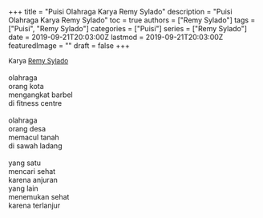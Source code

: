 +++
title = "Puisi Olahraga Karya Remy Sylado"
description = "Puisi Olahraga Karya Remy Sylado"
toc = true
authors = ["Remy Sylado"]
tags = ["Puisi", "Remy Sylado"]
categories = ["Puisi"]
series = ["Remy Sylado"]
date = 2019-09-21T20:03:00Z
lastmod = 2019-09-21T20:03:00Z
featuredImage = ""
draft = false
+++

<div style="text-align: justify;">
<div style="font-size: small;">Karya <a href="/authors/remy-sylado/" target="_blank">Remy Sylado</a></div><br />
olahraga<br />orang kota<br />mengangkat barbel<br />di fitness centre<br /><br />olahraga<br />orang desa<br />memacul tanah<br />di sawah ladang<br /><br />yang satu<br />mencari sehat<br />karena anjuran<br />yang lain<br />menemukan sehat<br />karena terlanjur</div>
